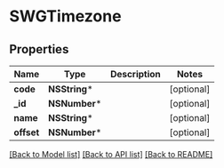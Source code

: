# SWGTimezone

## Properties
Name | Type | Description | Notes
------------ | ------------- | ------------- | -------------
**code** | **NSString*** |  | [optional] 
**_id** | **NSNumber*** |  | [optional] 
**name** | **NSString*** |  | [optional] 
**offset** | **NSNumber*** |  | [optional] 

[[Back to Model list]](../README.md#documentation-for-models) [[Back to API list]](../README.md#documentation-for-api-endpoints) [[Back to README]](../README.md)



